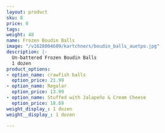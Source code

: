```yaml
---
layout: product
sku: 8
price: 0
tags: 
weight: 48
name: Frozen Boudin Balls
image: "/v1628004609/kartchners/boudin_balls_auetpo.jpg"
description: |-
  Un-battered Frozen Boudin Balls
  1 dozen
product_options:
- option_name: crawfish balls
  option_price: 21.99
- option_name: Regular
  option_price: 13.99
- option_name: Stuffed with Jalapeño & Cream Cheese
  option_price: 18.69
weight_display_: 1 dozen
weight__display_: 1 dozen

---
```

